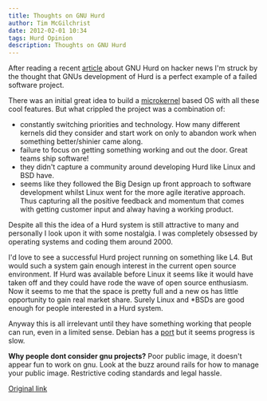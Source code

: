 ```yaml
---
title: Thoughts on GNU Hurd
author: Tim McGilchrist
date: 2012-02-01 10:34
tags: Hurd Opinion
description: Thoughts on GNU Hurd
---
```


After reading a recent
[article](http://news.ycombinator.com/item?id=1474941)
about GNU Hurd on hacker news I'm struck by the thought that GNUs development of Hurd
is a perfect example of a failed software project.

There was an initial great idea to build a
[microkernel](http://en.wikipedia.org/wiki/Microkernel) based OS with all these
cool features. But what crippled the project was a combination of:

 * constantly switching priorities and technology. How many different kernels
   did they consider and start work on only to abandon work when something
   better/shinier came along.
 * failure to focus on getting something working and out the door. Great teams ship software!
 * they didn't capture a community around developing Hurd like Linux and BSD have.
 * seems like they followed the Big Design up front approach to software
   development whilst Linux went for the more agile iterative approach. Thus
   capturing all the positive feedback and momentum that comes with getting
   customer input and alway having a working product.

Despite all this the idea of a Hurd system is still attractive to many and
personally I look upon it with some nostalgia. I was completely obsessed by
operating systems and coding them around 2000.

I'd love to see a successful Hurd project running on something like L4. But
would such a system gain enough interest in the current open source
environment. If Hurd was available before Linux it seems like it would have
taken off and they could have rode the wave of open source enthusiasm. Now it
seems to me that the space is pretty full and a new os has little opportunity to
gain real market share. Surely Linux and *BSDs are good enough for people interested
in a Hurd system.

Anyway this is all irrelevant until they have something working that people can
run, even in a limited sense. Debian has a
[port](http://www.debian.org/ports/hurd/) but it seems progress is slow.

**Why people dont consider gnu projects?**
Poor public image, it doesn't appear fun to work on gnu. Look at the buzz around
rails for how to manage your public image. Restrictive coding standards and
legal hassle.

[Original link](http://www.h-online.com/open/features/GNU-HURD-Altered-visions-and-lost-promise-1030942.html)
